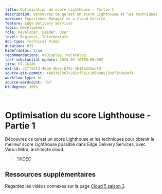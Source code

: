 ```yaml
---
title: Optimisation du score Lighthouse - Partie 1
description: Découvrez ce qu’est un score Lighthouse et les techniques pour obtenir le meilleur score Lighthouse possible dans Edge Delivery Services.
version: Experience Manager as a Cloud Service
feature: Edge Delivery Services
topic: Development
role: Developer, Leader, User
level: Beginner, Intermediate
doc-type: Technical Video
duration: 635
hidefromtoc: true
recommendations: noDisplay, noCatalog
last-substantial-update: 2024-09-10T00:00:00Z
jira: KT-16146
exl-id: 32ffe5fd-48b6-4bc6-b79c-5b14a335ecfd
source-git-commit: 48433a5367c281cf5a1c106b08a1306f1b0e8ef4
workflow-type: ht
source-wordcount: '67'
ht-degree: 100%

---
```


# Optimisation du score Lighthouse - Partie 1

Découvrez ce qu’est un score Lighthouse et les techniques pour obtenir le meilleur score Lighthouse possible dans Edge Delivery Services, avec Varun Mitra, architecte cloud.

>[!VIDEO](https://video.tv.adobe.com/v/3433378/?learn=on)

## Ressources supplémentaires

Regardez les vidéos connexes sur la page [Cloud 5 saison 3](../cloud5-season-3.md).
